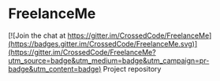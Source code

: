 # FreelanceMe

[![Join the chat at https://gitter.im/CrossedCode/FreelanceMe](https://badges.gitter.im/CrossedCode/FreelanceMe.svg)](https://gitter.im/CrossedCode/FreelanceMe?utm_source=badge&utm_medium=badge&utm_campaign=pr-badge&utm_content=badge)
Project repository